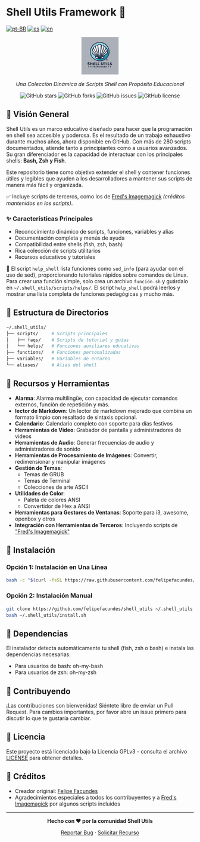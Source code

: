 # Shell Utils Framework 🐚

[![pt-BR](https://img.shields.io/badge/lang-pt--BR-green.svg)](./README_pt.md) [![es](https://img.shields.io/badge/lang-es-yellow.svg)](./README_es.md) [![en](https://img.shields.io/badge/lang-en-red.svg)](./README.md)

<div align="center">
  
![Shell Utils Logo](./icons/logo.png)

*Una Colección Dinámica de Scripts Shell con Propósito Educacional*

![GitHub stars](https://img.shields.io/github/stars/felipefacundes/shell_utils?style=social)
![GitHub forks](https://img.shields.io/github/forks/felipefacundes/shell_utils?style=social)
![GitHub issues](https://img.shields.io/github/issues/felipefacundes/shell_utils)
![GitHub license](https://img.shields.io/github/license/felipefacundes/shell_utils)

</div>

## 🌟 Visión General

Shell Utils es un marco educativo diseñado para hacer que la programación en shell sea accesible y poderosa. Es el resultado de un trabajo exhaustivo durante muchos años, ahora disponible en GitHub. Con más de 280 scripts documentados, atiende tanto a principiantes como a usuarios avanzados. Su gran diferenciador es la capacidad de interactuar con los principales shells: **Bash, Zsh y Fish**.

Este repositorio tiene como objetivo extender el shell y contener funciones útiles y legibles que ayuden a los desarrolladores a mantener sus scripts de manera más fácil y organizada.

✅ Incluye scripts de terceros, como los de [Fred's Imagemagick](http://www.fmwconcepts.com/imagemagick/index.php) *(créditos mantenidos en los scripts)*.

### ✨ Características Principales

- Reconocimiento dinámico de scripts, funciones, variables y alias
- Documentación completa y menús de ayuda
- Compatibilidad entre shells (fish, zsh, bash)
- Rica colección de scripts utilitarios
- Recursos educativos y tutoriales

📌 El script `help_shell` lista funciones como `sed_info` (para ayudar con el uso de sed), proporcionando tutoriales rápidos sobre comandos de Linux. Para crear una función simple, solo crea un archivo `función.sh` y guárdalo en `~/.shell_utils/scripts/helps/`. El script `help_shell` podrá leerlos y mostrar una lista completa de funciones pedagógicas y mucho más.

## 📁 Estructura de Directorios

```bash
~/.shell_utils/
├── scripts/     # Scripts principales
│   ├── faqs/    # Scripts de tutorial y guías
│   └── helps/   # Funciones auxiliares educativas
├── functions/   # Funciones personalizadas
├── variables/   # Variables de entorno
└── aliases/     # Alias del shell
```

## 🔧 Recursos y Herramientas

- **Alarma**: Alarma multilingüe, con capacidad de ejecutar comandos externos, función de repetición y más.
- **lector de Markdown**: Un lector de markdown mejorado que combina un formato limpio con resaltado de sintaxis opcional.
- **Calendario**: Calendario completo con soporte para días festivos
- **Herramientas de Video**: Grabador de pantalla y administradores de videos
- **Herramientas de Audio**: Generar frecuencias de audio y administradores de sonido
- **Herramientas de Procesamiento de Imágenes**: Convertir, redimensionar y manipular imágenes
- **Gestión de Temas**:
  - Temas de GRUB
  - Temas de Terminal
  - Colecciones de arte ASCII
- **Utilidades de Color**:
  - Paleta de colores ANSI
  - Convertidor de Hex a ANSI
- **Herramientas para Gestores de Ventanas**: Soporte para i3, awesome, openbox y otros
- **Integración con Herramientas de Terceros**: Incluyendo scripts de ["Fred's Imagemagick"](http://www.fmwconcepts.com/imagemagick/index.php)

## 🚀 Instalación

### Opción 1: Instalación en Una Línea
```bash
bash -c "$(curl -fsSL https://raw.githubusercontent.com/felipefacundes/shell_utils/refs/heads/main/install.sh)"
```

### Opción 2: Instalación Manual
```bash
git clone https://github.com/felipefacundes/shell_utils ~/.shell_utils
bash ~/.shell_utils/install.sh
```

## 🔄 Dependencias

El instalador detecta automáticamente tu shell (fish, zsh o bash) e instala las dependencias necesarias:
- Para usuarios de bash: oh-my-bash
- Para usuarios de zsh: oh-my-zsh

## 🤝 Contribuyendo

¡Las contribuciones son bienvenidas! Siéntete libre de enviar un Pull Request. Para cambios importantes, por favor abre un issue primero para discutir lo que te gustaría cambiar.

## 📜 Licencia

Este proyecto está licenciado bajo la Licencia GPLv3 - consulta el archivo [LICENSE](LICENSE) para obtener detalles.

## 👏 Créditos

- Creador original: [Felipe Facundes](https://github.com/felipefacundes)
- Agradecimientos especiales a todos los contribuyentes y a [Fred's Imagemagick](http://www.fmwconcepts.com/imagemagick/index.php) por algunos scripts incluidos

---

<div align="center">
  
**Hecho con ❤️ por la comunidad Shell Utils**

[Reportar Bug](https://github.com/felipefacundes/shell_utils/issues) · [Solicitar Recurso](https://github.com/felipefacundes/shell_utils/issues)

</div>